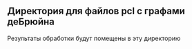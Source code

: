 ## Директория для файлов pcl с графами деБрюйна

Результаты обработки будут помещены в эту директорию
